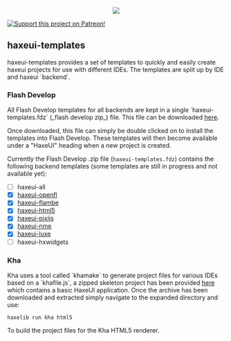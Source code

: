 <p align="center">
  <img src="https://dl.dropboxusercontent.com/u/26678671/haxeui2-warning.png"/>
</p>

<a href="https://www.patreon.com/haxeui"><img src="https://dl.dropboxusercontent.com/u/26678671/patreon_button.png" title="Support this project on Patreon!"/></a>

<h2>haxeui-templates</h2>
haxeui-templates provides a set of templates to quickly and easily create haxeui projects for use with different IDEs. The templates are split up by IDE and haxeui `backend`.

<h3>Flash Develop</h3>
All Flash Develop templates for all backends are kept in a single `haxeui-templates.fdz` (_flash develop zip_) file. This file can be downloaded <a href="https://github.com/haxeui/haxeui-templates/raw/master/flash-develop/haxeui-templates.fdz">here</a>. 

Once downloaded, this file can simply be double clicked on to install the templates into Flash Develop. These templates will then become available under a "HaxeUI" heading when a new project is created.

Currently the Flash Develop .zip file (`haxeui-templates.fdz`) contains the following backend templates (some templates are still in progress and not available yet):

 - [ ] haxeui-all
 - [x] <a href="https://github.com/haxeui/haxeui-templates/tree/master/flash-develop/%24(BaseDir)/Projects/550%20HaxeUI%20-%20OpenFL%20Project">haxeui-openfl</a>
 - [x] <a href="https://github.com/haxeui/haxeui-templates/tree/master/flash-develop/%24(BaseDir)/Projects/560%20HaxeUI%20-%20Flambe%20Project">haxeui-flambe</a>
 - [x] <a href="https://github.com/haxeui/haxeui-templates/tree/master/flash-develop/%24(BaseDir)/Projects/540%20HaxeUI%20-%20HTML5%20Project">haxeui-html5</a>
 - [x] <a href="https://github.com/haxeui/haxeui-templates/tree/master/flash-develop/%24(BaseDir)/Projects/570%20HaxeUI%20-%20PixiJS%20Project">haxeui-pixijs</a>
 - [x] <a href="https://github.com/haxeui/haxeui-templates/tree/master/flash-develop/%24(BaseDir)/Projects/580%20HaxeUI%20-%20NME%20Project">haxeui-nme</a>
 - [x] <a href="https://github.com/haxeui/haxeui-templates/tree/master/flash-develop/%24(BaseDir)/Projects/590%20HaxeUI%20-%20Luxe%20Project">haxeui-luxe</a>
 - [ ] haxeui-hxwidgets

<h3>Kha</h3>
Kha uses a tool called `khamake` to generate project files for various IDEs based on a `khafile.js`, a zipped skeleton project has been provided <a href="https://github.com/haxeui/haxeui-templates/blob/master/kha/skeleton.zip?raw=true">here</a> which contains a basic HaxeUI application. Once the archive has been downloaded and extracted simply navigate to the expanded directory and use:

```
haxelib run kha html5
```

To build the project files for the Kha HTML5 renderer.